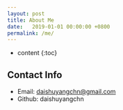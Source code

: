```yaml
---
layout: post
title: About Me
date:   2019-01-01 00:00:00 +0800
permalink: /me/
---
```


* content
{:toc}


Contact Info
-----------------------------------------------------------------

+ Email: daishuyangchn@gmail.com
+ Github: daishuyangchn
